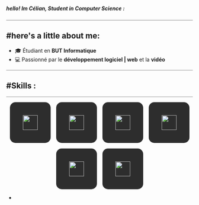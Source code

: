 <!-- Profile README -->
<h5 align="left" >hello! Im Célian, Student in Computer Science :</h5>

<hr style="height: 1px; background-color: #828282FF;">



## #here's a little about me:

- 🎓 Étudiant en **BUT Informatique**
- 💻 Passionné par le **développement logiciel | web** et la **vidéo**

<hr style="height: 0.5px; background-color: #828282FF;">

##  #Skills : 
<hr style="height: 1px; background-color: #828282FF; margin-top: 0%">

<div style="display: flex; flex-wrap: wrap; gap: 15px; justify-content: center;">

  <div style="background: #2d2d2d; border-radius: 15px; padding: 20px; width: 70px; height: 70px; display: flex; align-items: center; justify-content: center;">
    <img src="https://cdn.jsdelivr.net/gh/devicons/devicon/icons/html5/html5-original.svg" width="40px">
  </div>

  <div style="background: #2d2d2d; border-radius: 15px; padding: 20px; width: 70px; height: 70px; display: flex; align-items: center; justify-content: center;">
    <img src="https://cdn.jsdelivr.net/gh/devicons/devicon/icons/css3/css3-original.svg" width="40px">
  </div>

  <div style="background: #2d2d2d; border-radius: 15px; padding: 20px; width: 70px; height: 70px; display: flex; align-items: center; justify-content: center;">
    <img src="https://cdn.jsdelivr.net/gh/devicons/devicon/icons/javascript/javascript-original.svg" width="40px">
  </div>

  <div style="background: #2d2d2d; border-radius: 15px; padding: 20px; width: 70px; height: 70px; display: flex; align-items: center; justify-content: center;">
    <img src="https://cdn.jsdelivr.net/gh/devicons/devicon/icons/mysql/mysql-original.svg" width="40px">
  </div>

  <div style="background: #2d2d2d; border-radius: 15px; padding: 20px; width: 70px; height: 70px; display: flex; align-items: center; justify-content: center;">
    <img src="https://cdn.jsdelivr.net/gh/devicons/devicon/icons/python/python-original.svg" width="40px">
  </div>

  <div style="background: #2d2d2d; border-radius: 15px; padding: 20px; width: 70px; height: 70px; display: flex; align-items: center; justify-content: center;">
    <img src="https://cdn.jsdelivr.net/gh/devicons/devicon/icons/java/java-original.svg" width="40px">
  </div>

</div>



-
